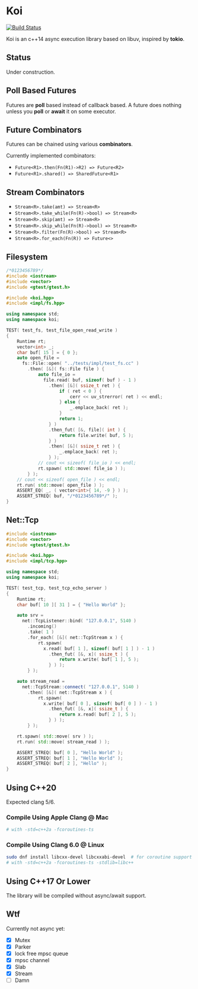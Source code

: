 # Koi

[![Build Status](https://dev.azure.com/qwq0433/qwq/_apis/build/status/xlnx.koi?branchName=master)](https://dev.azure.com/qwq0433/qwq/_build/latest?definitionId=1&branchName=master)

Koi is an c++14 async execution library based on libuv, inspired by **tokio**. 

## Status

Under construction.

## Poll Based Futures

Futures are **poll** based instead of callback based. A future does nothing unless you **poll** or **await** it on some executor.

## Future Combinators

Futures can be chained using various **combinators**.

Currently implemented combinators:

* `Future<R1>.then(Fn(R1)->R2) => Future<R2>`
* `Future<R1>.shared() => SharedFuture<R1>`

## Stream Combinators

* `Stream<R>.take(amt) => Stream<R>`
* `Stream<R>.take_while(Fn(R)->bool) => Stream<R>`
* `Stream<R>.skip(amt) => Stream<R>`
* `Stream<R>.skip_while(Fn(R)->bool) => Stream<R>`
* `Stream<R>.filter(Fn(R)->bool) => Stream<R>`
* `Stream<R>.for_each(Fn(R)) => Future<>`

## Filesystem

```cpp
/*0123456789*/
#include <iostream>
#include <vector>
#include <gtest/gtest.h>

#include <koi.hpp>
#include <impl/fs.hpp>

using namespace std;
using namespace koi;

TEST( test_fs, test_file_open_read_write )
{
	Runtime rt;
	vector<int> _;
	char buf[ 15 ] = { 0 };
	auto open_file =
	  fs::File::open( "../tests/impl/test_fs.cc" )
		.then( [&]( fs::File file ) {
			auto file_io =
			  file.read( buf, sizeof( buf ) - 1 )
				.then( [&]( ssize_t ret ) {
					if ( ret < 0 ) {
						cerr << uv_strerror( ret ) << endl;
					} else {
						_.emplace_back( ret );
					}
					return 1;
				} )
				.then_fut( [&, file]( int ) {
					return file.write( buf, 5 );
				} )
				.then( [&]( ssize_t ret ) {
					_.emplace_back( ret );
				} );
			// cout << sizeof( file_io ) << endl;
			rt.spawn( std::move( file_io ) );
		} );
	// cout << sizeof( open_file ) << endl;
	rt.run( std::move( open_file ) );
	ASSERT_EQ( _, ( vector<int>{ 14, -9 } ) );
	ASSERT_STREQ( buf, "/*0123456789*/" );
}
```

## Net::Tcp

```cpp
#include <iostream>
#include <vector>
#include <gtest/gtest.h>

#include <koi.hpp>
#include <impl/tcp.hpp>

using namespace std;
using namespace koi;

TEST( test_tcp, test_tcp_echo_server )
{
	Runtime rt;
	char buf[ 10 ][ 31 ] = { "Hello World" };

	auto srv =
	  net::TcpListener::bind( "127.0.0.1", 5140 )
		.incoming()
		.take( 1 )
		.for_each( [&]( net::TcpStream x ) {
			rt.spawn(
			  x.read( buf[ 1 ], sizeof( buf[ 1 ] ) - 1 )
				.then_fut( [&, x]( ssize_t ) {
					return x.write( buf[ 1 ], 5 );
				} ) );
		} );

	auto stream_read =
	  net::TcpStream::connect( "127.0.0.1", 5140 )
		.then( [&]( net::TcpStream x ) {
			rt.spawn(
			  x.write( buf[ 0 ], sizeof( buf[ 0 ] ) - 1 )
				.then_fut( [&, x]( ssize_t ) {
					return x.read( buf[ 2 ], 5 );
				} ) );
		} );

	rt.spawn( std::move( srv ) );
	rt.run( std::move( stream_read ) );

	ASSERT_STREQ( buf[ 0 ], "Hello World" );
	ASSERT_STREQ( buf[ 1 ], "Hello World" );
	ASSERT_STREQ( buf[ 2 ], "Hello" );
}
```

## Using C++20

Expected clang 5/6.

### Compile Using Apple Clang @ Mac

```bash
# with -std=c++2a -fcoroutines-ts
```

### Compile Using Clang 6.0 @ Linux

```bash
sudo dnf install libcxx-devel libcxxabi-devel  # for coroutine support
# with -std=c++2a -fcoroutines-ts -stdlib=libc++
```

## Using C++17 Or Lower

The library will be compiled without async/await support.

## Wtf

Currently not async yet:
- [X] Mutex<T>
- [X] Parker
- [X] lock free mpsc queue
- [X] mpsc channel
- [X] Slab
- [X] Stream
- [ ] Damn
